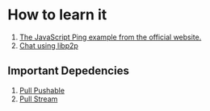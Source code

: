 # How to learn it 

1. [The JavaScript Ping example from the official website.](https://docs.libp2p.io/tutorials/getting-started/javascript/)
2. [Chat using libp2p](https://simpleaswater.com/chat-using-libp2p/)

## Important Depedencies

1. [Pull Pushable](https://github.com/pull-stream/pull-pushable)
2. [Pull Stream](https://github.com/pull-stream/pull-stream)
